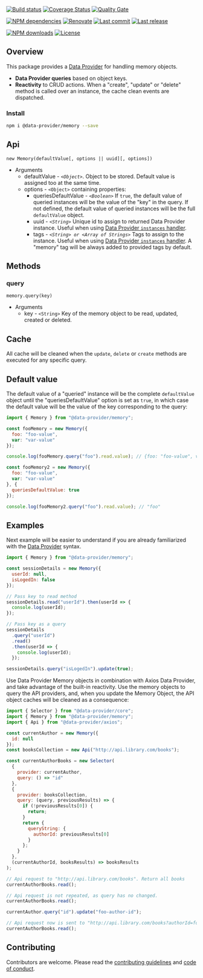 [![Build status][travisci-image]][travisci-url] [![Coverage Status][coveralls-image]][coveralls-url] [![Quality Gate][quality-gate-image]][quality-gate-url]

[![NPM dependencies][npm-dependencies-image]][npm-dependencies-url] [![Renovate](https://img.shields.io/badge/renovate-enabled-brightgreen.svg)](https://renovatebot.com) [![Last commit][last-commit-image]][last-commit-url] [![Last release][release-image]][release-url] 

[![NPM downloads][npm-downloads-image]][npm-downloads-url] [![License][license-image]][license-url]

## Overview

This package provides a [Data Provider][data-provider-url] for handling memory objects.

* __Data Provider queries__ based on object keys.
* __Reactivity__ to CRUD actions. When a "create", "update" or "delete" method is called over an instance, the cache clean events are dispatched.

### Install

```bash
npm i @data-provider/memory --save
```

## Api

`new Memory(defaultValue[, options || uuid][, options])`
* Arguments
	* defaultValue - _`<Object>`_. Object to be stored. Default value is assigned too at the same time.
	* options - `<Object>` containing properties:
		* queriesDefaultValue - _`<Boolean>`_ If `true`, the default value of queried instances will be the value of the "key" in the query. If not defined, the default value of queried instances will be the full `defaultValue` object.
		* uuid - _`<String>`_ Unique id to assign to returned Data Provider instance. Useful when using [Data Provider `instances` handler][data-provider-instances-docs-url].
		* tags - _`<String> or <Array of Strings>`_ Tags to assign to the instance. Useful when using [Data Provider `instances` handler][data-provider-instances-docs-url]. A "memory" tag will be always added to provided tags by default.

## Methods

### query

`memory.query(key)`
* Arguments
  * key - `<String>` Key of the memory object to be read, updated, created or deleted.

## Cache

All cache will be cleaned when the `update`, `delete` or `create` methods are executed for any specific query.

## Default value

The default value of a "queried" instance will be the complete `defaultValue` object until the "queriesDefaultValue" option is set as `true`, in which case the default value will be the value of the key corresponding to the query:

```js
import { Memory } from "@data-provider/memory";

const fooMemory = new Memory({
  foo: "foo-value",
  var: "var-value"
});

console.log(fooMemory.query("foo").read.value); // {foo: "foo-value", var: "var-value"}

const fooMemory2 = new Memory({
  foo: "foo-value",
  var: "var-value"
}, {
  queriesDefaultValue: true
});

console.log(fooMemory2.query("foo").read.value); // "foo"
```

## Examples

Next example will be easier to understand if you are already familiarized with the [Data Provider][data-provider-url] syntax.

```js
import { Memory } from "@data-provider/memory";

const sessionDetails = new Memory({
  userId: null,
  isLogedIn: false
});

// Pass key to read method
sessionDetails.read("userId").then(userId => {
  console.log(userId);
});

// Pass key as a query
sessionDetails
  .query("userId")
  .read()
  .then(userId => {
    console.log(userId);
  });

sessionDetails.query("isLogedIn").update(true);
```

Use Data Provider Memory objects in combination with Axios Data Provider, and take advantage of the built-in reactivity. Use the memory objects to query the API providers, and, when you update the Memory Object, the API object caches will be cleaned as a consequence:


```js
import { Selector } from "@data-provider/core";
import { Memory } from "@data-provider/memory";
import { Api } from "@data-provider/axios";

const currentAuthor = new Memory({
  id: null
});
const booksCollection = new Api("http://api.library.com/books");

const currentAuthorBooks = new Selector(
  {
    provider: currentAuthor,
    query: () => "id"
  },
  {
    provider: booksCollection,
    query: (query, previousResults) => {
      if (!previousResults[0]) {
        return;
      }
      return {
        queryString: {
          authorId: previousResults[0]
        }
      };
    }
  },
  (currentAuthorId, booksResults) => booksResults
);

// Api request to "http://api.library.com/books". Return all books
currentAuthorBooks.read();

// Api request is not repeated, as query has no changed.
currentAuthorBooks.read();

currentAuthor.query("id").update("foo-author-id");

// Api request now is sent to "http://api.library.com/books?authorId=foo-author-id". Return author books
currentAuthorBooks.read();
```

## Contributing

Contributors are welcome.
Please read the [contributing guidelines](.github/CONTRIBUTING.md) and [code of conduct](.github/CODE_OF_CONDUCT.md).

[data-provider-url]: https://github.com/data-provider/core
[data-provider-instances-docs-url]: https://github.com/data-provider/core/blob/master/docs/instances/api.md

[coveralls-image]: https://coveralls.io/repos/github/data-provider/memory/badge.svg
[coveralls-url]: https://coveralls.io/github/data-provider/memory
[travisci-image]: https://travis-ci.com/data-provider/memory.svg?branch=master
[travisci-url]: https://travis-ci.com/data-provider/memory
[last-commit-image]: https://img.shields.io/github/last-commit/data-provider/memory.svg
[last-commit-url]: https://github.com/data-provider/memory/commits
[license-image]: https://img.shields.io/npm/l/@data-provider/memory.svg
[license-url]: https://github.com/data-provider/memory/blob/master/LICENSE
[npm-downloads-image]: https://img.shields.io/npm/dm/@data-provider/memory.svg
[npm-downloads-url]: https://www.npmjs.com/package/@data-provider/memory
[npm-dependencies-image]: https://img.shields.io/david/data-provider/memory.svg
[npm-dependencies-url]: https://david-dm.org/data-provider/memory
[quality-gate-image]: https://sonarcloud.io/api/project_badges/measure?project=data-provider-memory&metric=alert_status
[quality-gate-url]: https://sonarcloud.io/dashboard?id=data-provider-memory
[release-image]: https://img.shields.io/github/release-date/data-provider/memory.svg
[release-url]: https://github.com/data-provider/memory/releases
